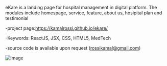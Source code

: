 eKare is a landing page for hospital management in digital platform. The modules include homespage, service, feature, about us, hosipital plan and testimonial

-project page:https://kamalrossi.github.io/ekare/

-Keywords: ReactJS, JSX, CSS, HTML5, MedTech

-source code is available upon request (rossikamal@gmail.com)

![image](https://user-images.githubusercontent.com/14850405/176660085-20d01709-5687-45d4-8cbe-9f05d715bedd.png)

